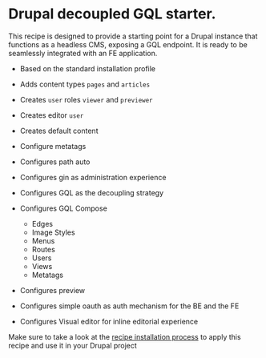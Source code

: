 # Drupal decoupled GQL starter.

This recipe is designed to provide a starting point for a Drupal instance that functions as a headless CMS, exposing a GQL endpoint. It is ready to be seamlessly integrated with an FE application.

- Based on the standard installation profile

- Adds content types `pages` and `articles`

- Creates `user` roles `viewer` and `previewer`

- Creates editor `user`

- Creates default content

- Configure metatags

- Configures path auto

- Configures gin as administration experience

- Configures GQL as the decoupling strategy

- Configures GQL Compose
    - Edges
    - Image Styles
    - Menus
    - Routes
    - Users
    - Views
    - Metatags

- Configures preview

- Configures simple oauth as auth mechanism for the BE and the FE

- Configures Visual editor for inline editorial experience

Make sure to take a look at the [recipe installation process](../README.md) to apply this recipe and use it in your Drupal project
